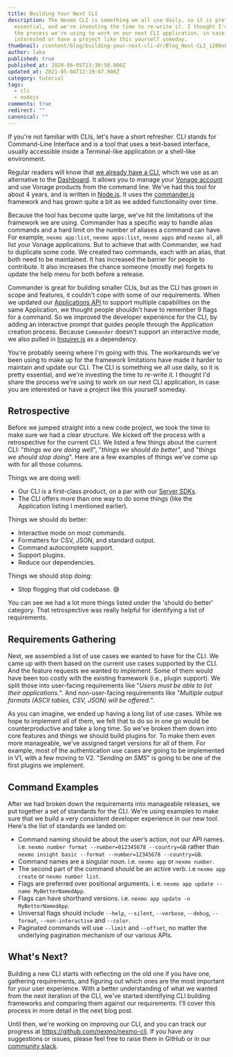 ```yaml
---
title: Building Your Next CLI
description: The Nexmo CLI is something we all use daily, so it is pretty
  essential, and we're investing the time to re-write it. I thought I'd share
  the process we're using to work on our next CLI application, in case you are
  interested or have a project like this yourself someday.
thumbnail: /content/blog/building-your-next-cli-dr/Blog_Next-CLI_1200x600.png
author: laka
published: true
published_at: 2020-06-05T13:30:58.000Z
updated_at: 2021-05-04T12:19:47.906Z
category: tutorial
tags:
  - cli
  - nodejs
comments: true
redirect: ""
canonical: ""
---
```

If you're not familiar with CLIs, let's have a short refresher. CLI stands for Command-Line Interface and is a tool that uses a text-based interface, usually accessible inside a Terminal-like application or a shell-like environment.

Regular readers will know that [we already have a CLI](https://github.com/nexmo/nexmo-cli), which we use as an alternative to the [Dashboard](http://developer.nexmo.com/ed?c=blog_text&ct=2020-06-05-building-your-next-cli-dr). It allows you to manage your [Vonage account](http://developer.nexmo.com/ed?c=blog_text&ct=2020-06-05-building-your-next-cli-dr) and use Vonage products from the command line. We've had this tool for about 4 years, and is written in [Node.js](https://nodejs.org/). It uses the [commander.js](https://github.com/tj/commander.js/) framework and has grown quite a bit as we added functionality over time.

Because the tool has become quite large, we've hit the limitations of the framework we are using. Commander has a specific way to handle alias commands and a hard limit on the number of aliases a command can have. For example, `nexmo app:list`, `nexmo apps:list`, `nexmo apps` and `nexmo al`, all list your Vonage applications. But to achieve that with Commander, we had to duplicate some code. We created two commands, each with an alias, that both need to be maintained. It has increased the barrier for people to contribute. It also increases the chance someone (mostly me) forgets to update the help menu for both before a release.

Commander is great for building smaller CLIs, but as the CLI has grown in scope and features, it couldn't cope with some of our requirements. When we updated our [Applications API](https://developer.nexmo.com/api/application.v2) to support multiple capabilities on the same Application, we thought people shouldn't have to remember 9 flags for a command. So we improved the developer experience for the CLI, by adding an interactive prompt that guides people through the Application creation process. Because `Commander` doesn't support an interactive mode, we also pulled in [Inquirer.js](https://github.com/SBoudrias/Inquirer.js) as a dependency.

You're probably seeing where I'm going with this. The workarounds we've been using to make up for the framework limitations have made it harder to maintain and update our CLI. The CLI is something we all use daily, so it is pretty essential, and we're investing the time to re-write it. I thought I'd share the process we're using to work on our next CLI application, in case you are interested or have a project like this yourself someday.

## Retrospective

Before we jumped straight into a new code project, we took the time to make sure we had a clear structure. We kicked off the process with a retrospective for the current CLI. We listed a few things about the current CLI: "<em>things we are doing well</em>", "<em>things we should do better</em>", and "<em>things we should stop doing</em>". Here are a few examples of things we've come up with for all those columns.

Things we are doing well:

* Our CLI is a first-class product, on a par with our [Server SDKs](https://developer.nexmo.com/tools).
* The CLI offers more than one way to do some things (like the Application listing I mentioned earlier).

Things we should do better:

* Interactive mode on most commands.
* Formatters for CSV, JSON, and standard output.
* Command autocomplete support.
* Support plugins.
* Reduce our dependencies.

Things we should stop doing:

* Stop flogging that old codebase. 😅

You can see we had a lot more things listed under the 'should do better' category. That retrospective was really helpful for identifying a list of requirements.

## Requirements Gathering

Next, we assembled a list of use cases we wanted to have for the CLI. We came up with them based on the current use cases supported by the CLI. And the feature requests we wanted to implement. Some of them would have been too costly with the existing framework (i.e., plugin support). We split those into user-facing requirements like "<em>Users must be able to list their applications.</em>". And non-user-facing requirements like "<em>Multiple output formats (ASCII tables, CSV, JSON) will be offered.</em>".

As you can imagine, we ended up having a long list of use cases. While we hope to implement all of them, we felt that to do so in one go would be counterproductive and take a long time. So we've broken them down into core features and things we should build plugins for. To make them even more manageable, we've assigned target versions for all of them. For example, most of the authentication use cases are going to be implemented in V1, with a few moving to V2. "<em>Sending an SMS</em>" is going to be one of the first plugins we implement.

## Command Examples

After we had broken down the requirements into manageable releases, we put together a set of standards for the CLI. We're using examples to make sure that we build a very consistent developer experience in our new tool. Here's the list of standards we landed on:

* Command naming should be about the user’s action, not our API names. i.e. `nexmo number format --number=012345678 --country=GB` rather than `nexmo insight basic --format --number=12345678 --country=GB`.
* Command names are a singular noun. i.e. `nexmo app` or `nexmo number`.
* The second part of the command should be an active verb. i.e `nexmo app create` or `nexmo number list`.
* Flags are preferred over positional arguments. i. e. `nexmo app update --name MyBetterNamedApp`.
* Flags can have shorthand versions. i.e. `nexmo app update -n MyBetterNamedApp`.
* Universal flags should include `--help`, `--silent`, `--verbose`, `--debug`, `--format`, `--non-interactive` and `--color`.
* Paginated commands will use `--limit` and `--offset`, no matter the underlying pagination mechanism of our various APIs.

## What's Next?

Building a new CLI starts with reflecting on the old one if you have one, gathering requirements, and figuring out which ones are the most important for your user experience. With a better understanding of what we wanted from the next iteration of the CLI, we've started identifying CLI building frameworks and comparing them against our requirements. I'll cover this process in more detail in the next blog post. 

Until then, we're working on improving our CLI, and you can track our progress at <https://github.com/nexmo/nexmo-cli>. If you have any suggestions or issues, please feel free to raise them in GitHub or in our [community slack](https://developer.nexmo.com/community/slack).
